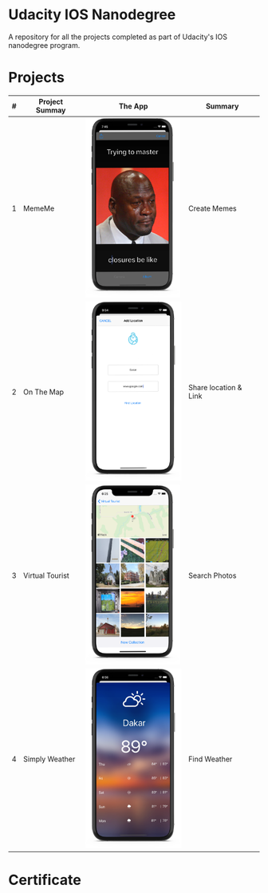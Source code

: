 #  Udacity IOS Nanodegree

A repository for all the projects completed as part of Udacity's IOS nanodegree program.

# Projects

| # | Project Summay | The App        | Summary| 
| - | -------------- | -------------- | --------- |
| 1 | MemeMe| <img src="https://github.com/MoSourang/Udacity_IOS_Nanodegree/blob/master/MemeMe%201.0/screenshots/Meme%20Editor.png" width="190" height="360">        | Create Memes|  
| 2 | On The Map|<img src="https://github.com/MoSourang/Udacity_IOS_Nanodegree/blob/master/On%20The%20Map/screenshots/Location%20Search.png" height="360">|Share location & Link |        
| 3 | Virtual Tourist |  <img src="https://github.com/MoSourang/Udacity_IOS_Nanodegree/blob/master/Virtual%20Tourist/screenshots/Photo%20Search.png" width="190" height="360"> | Search Photos |  
| 4 | Simply Weather |<img src="https://github.com/MoSourang/Udacity_IOS_Nanodegree/blob/master/Simply%20Weather/screenshots/Weather%20WeeklyView.png" height="360">| Find Weather  |        

# Certificate 



 
